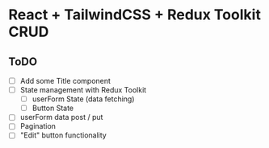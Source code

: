 # React + TailwindCSS + Redux Toolkit CRUD

## ToDO

- [ ] Add some Title component
- [ ] State management with Redux Toolkit
  - [ ] userForm State (data fetching)
  - [ ] Button State
- [ ] userForm data post / put
- [ ] Pagination
- [ ] "Edit" button functionality